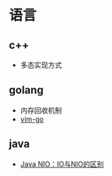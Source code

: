 # 语言

## c++

- 多态实现方式

## golang

- 内存回收机制
- [vim-go](vimgo.md)

## java

- [Java NIO：IO与NIO的区别](https://www.cnblogs.com/xiaoxi/p/6576588.html)